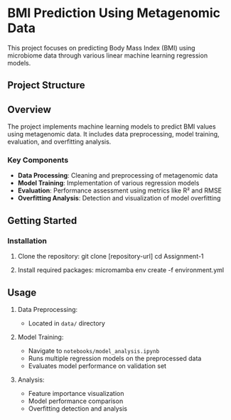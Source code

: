 # BMI Prediction Using Metagenomic Data

This project focuses on predicting Body Mass Index (BMI) using microbiome data through various linear machine learning regression models.

## Project Structure

## Overview

The project implements machine learning models to predict BMI values using metagenomic data. It includes data preprocessing, model training, evaluation, and overfitting analysis.

### Key Components

- **Data Processing**: Cleaning and preprocessing of metagenomic data
- **Model Training**: Implementation of various regression models
- **Evaluation**: Performance assessment using metrics like R² and RMSE
- **Overfitting Analysis**: Detection and visualization of model overfitting

## Getting Started

### Installation

1. Clone the repository:
git clone [repository-url]
cd Assignment-1

2. Install required packages:
micromamba env create -f environment.yml

## Usage

1. Data Preprocessing:
   - Located in `data/` directory

2. Model Training:
   - Navigate to `notebooks/model_analysis.ipynb`
   - Runs multiple regression models on the preprocessed data
   - Evaluates model performance on validation set

3. Analysis:
   - Feature importance visualization
   - Model performance comparison
   - Overfitting detection and analysis
